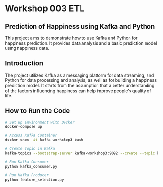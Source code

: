 # Workshop 003 ETL

## Prediction of Happiness using Kafka and Python

This project aims to demonstrate how to use Kafka and Python for happiness prediction. It provides data analysis and a basic prediction model using happiness data.

## Introduction

The project utilizes Kafka as a messaging platform for data streaming, and Python for data processing and analysis, as well as for building a happiness prediction model. It starts from the assumption that a better understanding of the factors influencing happiness can help improve people's quality of life.

## How to Run the Code

```bash
# Set up Environment with Docker
docker-compose up

# Access Kafka Container
docker exec -it kafka-workshop3 bash

# Create Topic in Kafka
kafka-topics --bootstrap-server kafka-workshop3:9092 --create --topic kafka-happiness-workshop

# Run Kafka Consumer
python kafka_consumer.py

# Run Kafka Producer
python feature_selection.py
